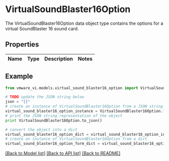 # VirtualSoundBlaster16Option

The VirtualSoundBlaster16Option data object type contains the options for a virtual SoundBlaster 16 sound card. 

## Properties
Name | Type | Description | Notes
------------ | ------------- | ------------- | -------------

## Example

```python
from vmware_vi.models.virtual_sound_blaster16_option import VirtualSoundBlaster16Option

# TODO update the JSON string below
json = "{}"
# create an instance of VirtualSoundBlaster16Option from a JSON string
virtual_sound_blaster16_option_instance = VirtualSoundBlaster16Option.from_json(json)
# print the JSON string representation of the object
print VirtualSoundBlaster16Option.to_json()

# convert the object into a dict
virtual_sound_blaster16_option_dict = virtual_sound_blaster16_option_instance.to_dict()
# create an instance of VirtualSoundBlaster16Option from a dict
virtual_sound_blaster16_option_form_dict = virtual_sound_blaster16_option.from_dict(virtual_sound_blaster16_option_dict)
```
[[Back to Model list]](../README.md#documentation-for-models) [[Back to API list]](../README.md#documentation-for-api-endpoints) [[Back to README]](../README.md)



